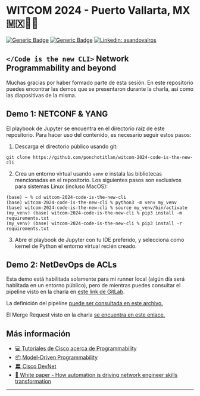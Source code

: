# WITCOM 2024 - Puerto Vallarta, MX 🇲🇽🌊🤖

[![Generic Badge](https://img.shields.io/badge/WITCOM-ready!-blue?style=flat)](https://witcom.upiita.ipn.mx/)
[![Generic Badge](https://img.shields.io/badge/HechoConMucho-café!-fedcba?style=flat&logo=buymeacoffee)]()
[![Linkedin: asandovalros](https://img.shields.io/badge/-asandovalros-blue?style=flat-square&logo=Linkedin&logoColor=white&link=https://www.linkedin.com/in/asandovalros)](https://www.linkedin.com/in/asandovalros)

## ```</Code is the new CLI>``` Network Programmability and beyond

Muchas gracias por haber formado parte de esta sesión. En este repositorio puedes encontrar las demos que se presentaron durante la charla, así como las diapositivas de la misma.

## Demo 1: NETCONF & YANG

El playbook de Jupyter se encuentra en el directorio raíz de este repositorio. Para hacer uso del contenido, es necesario seguir estos pasos:

1. Descarga el directorio público usando git:

```
git clone https://github.com/ponchotitlan/witcom-2024-code-is-the-new-cli
```

2. Crea un entorno virtual usando ```venv``` e instala las bibliotecas mencionadas en el repositorio. Los siguientes pasos son exclusivos para sistemas Linux (incluso MacOS):
```
(base) ~ % cd witcom-2024-code-is-the-new-cli
(base) witcom-2024-code-is-the-new-cli % python3 -m venv my_venv
(base) witcom-2024-code-is-the-new-cli % source my_venv/bin/activate
(my_venv) (base) witcom-2024-code-is-the-new-cli % pip3 install -m requirements.txt 
(my_venv) (base) witcom-2024-code-is-the-new-cli % pip3 install -r requirements.txt
```

3. Abre el playbook de Jupyter con tu IDE preferido, y selecciona como kernel de Python el entorno virtual recién creado.

## Demo 2: NetDevOps de ACLs

Esta demo está habilitada solamente para mi runner local (algún día será hablitada en un entorno público), pero de mientras puedes consultar el pipeline visto en la charla en [este link de GitLab](https://gitlab.com/ponchotitlan/netdevops-nso-demo/-/pipelines/1298214091). 

La definición del pipeline [puede ser consultada en este archivo.](https://gitlab.com/ponchotitlan/netdevops-nso-demo/-/blob/main/.gitlab-ci.yml?ref_type=heads)

El Merge Request visto en la charla [se encuentra en este enlace.](https://gitlab.com/ponchotitlan/netdevops-nso-demo/-/merge_requests/1)

## Más información
- [💻 Tutoriales de Cisco acerca de Programmability](https://xrdocs.io/programmability/)
- [📦 Model-Driven Programmability](https://developer.cisco.com/site/standard-network-devices/)
- [🏛️ Cisco DevNet](https://developer.cisco.com/)
- [🧠 White paper - How automation is driving network engineer skills transformation](https://www.cisco.com/c/dam/en/us/solutions/collateral/executive-perspectives/technology-perspectives/automation-driving-network-eng-skills-trans.pdf)

---

